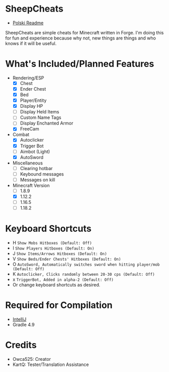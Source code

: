 # SheepCheats
- [Polski Readme](README-PL.md)

SheepCheats are simple cheats for Minecraft written in Forge. I'm doing this for fun and experience because why not, new things are things and who knows if it will be useful.

# What's Included/Planned Features
- Rendering/ESP
  - [x] Chest
  - [x] Ender Chest
  - [x] Bed
  - [X] Player/Entity
  - [x] Display HP
  - [ ] Display Held Items
  - [ ] Custom Name Tags
  - [ ] Display Enchanted Armor
  - [x] FreeCam
- Combat
  - [x] Autoclicker
  - [x] Trigger Bot
  - [ ] Aimbot (Light)
  - [x] AutoSword
- Miscellaneous
  - [ ] Clearing hotbar
  - [ ] Keybound messages
  - [ ] Messages on kill
- Minecraft Version
  - [ ] 1.8.9
  - [x] 1.12.2
  - [ ] 1.16.5
  - [ ] 1.18.2
  
# Keyboard Shortcuts
- H `Show Mobs Hitboxes (Default: Off)`
- I `Show Players Hitboxes (Default: On)`
- J `Show Items/Arrows Hitboxes (Default: On)`
- V `Show Beds/Ender Chests' Hitboxes (Default: On)`
- O `AutoSword, Automatically switches sword when hitting player/mob (Default: Off)`
- K `Autoclicker, Clicks randomly between 20-30 cps (Default: Off)`
- x `TriggerBot, Added in alpha-2 (Default: Off)`
- Or change keyboard shortcuts as desired.

# Required for Compilation
- [IntelliJ](https://www.jetbrains.com/idea/)
- Gradle 4.9

# Credits
- Owca525: Creator
- KartQ: Tester/Translation Assistance
